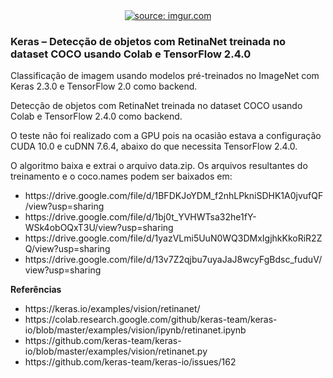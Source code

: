 <div style="text-align:center"><a href="https://www.youtube.com/watch?v=UAEqwxF1PDk"><img src="https://i.imgur.com/qThp4uJ.jpg" title="source: imgur.com" /></a></div>

<h3>Keras – Detecção de objetos com RetinaNet treinada no dataset COCO usando Colab e TensorFlow 2.4.0</h3>

<p>Classificação de imagem usando modelos pré-treinados no ImageNet com Keras 2.3.0 e TensorFlow 2.0 como backend.</p>

<p>Detecção de objetos com RetinaNet treinada no dataset COCO usando Colab e TensorFlow 2.4.0 como backend.</p>
<p>O teste não foi realizado com a GPU pois na ocasião estava a configuração CUDA 10.0 e cuDNN 7.6.4, abaixo do que necessita TensorFlow 2.4.0.<p/>

<p>O algoritmo baixa e extrai o arquivo data.zip. Os arquivos resultantes do treinamento e o coco.names podem ser baixados em: </p>
<ul>
<li>https://drive.google.com/file/d/1BFDKJoYDM_f2nhLPkniSDHK1A0jvufQF/view?usp=sharing</li>
<li>https://drive.google.com/file/d/1bj0t_YVHWTsa32he1fY-WSk4obOQxT3U/view?usp=sharing</li>
<li>https://drive.google.com/file/d/1yazVLmi5UuN0WQ3DMxIgjhkKkoRiR2ZQ/view?usp=sharing</li>
<li>https://drive.google.com/file/d/13v7Z2qjbu7uyaJaJ8wcyFgBdsc_fuduV/view?usp=sharing</li>
</ul>

<b>Referências</b>
<ul>
  <li>https://keras.io/examples/vision/retinanet/</li>
  <li>https://colab.research.google.com/github/keras-team/keras-io/blob/master/examples/vision/ipynb/retinanet.ipynb</li>
  <li>https://github.com/keras-team/keras-io/blob/master/examples/vision/retinanet.py</li>
  <li>https://github.com/keras-team/keras-io/issues/162</li>
</ul>
